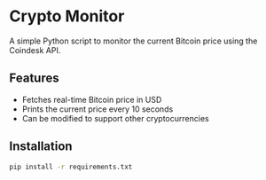 # Crypto Monitor

A simple Python script to monitor the current Bitcoin price using the Coindesk API.

## Features
- Fetches real-time Bitcoin price in USD
- Prints the current price every 10 seconds
- Can be modified to support other cryptocurrencies

## Installation
```bash
pip install -r requirements.txt

